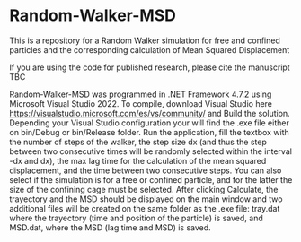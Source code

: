 # Random-Walker-MSD
This is a repository for a Random Walker simulation for free and confined particles and the corresponding calculation of Mean Squared Displacement

If you are using the code for published research, please cite the manuscript TBC

Random-Walker-MSD was programmed in .NET Framework 4.7.2 using Microsoft Visual Studio 2022. To compile, download Visual Studio here https://visualstudio.microsoft.com/es/vs/community/ and Build the solution. Depending your Visual Studio configuration your will find the .exe file either on bin/Debug or bin/Release folder. Run the application, fill the textbox with the number of steps of the walker, the step size dx (and thus the step between two consecutive times will be randomly selected within the interval -dx and dx), the max lag time for the calculation of the mean squared displacement, and the time between two consecutive steps. You can also select if the simulation is for a free or confined particle, and for the latter the size of the confining cage must be selected. After clicking Calculate, the trayectory and the MSD should be displayed on the main window and two additional files will be created on the same folder as the .exe file: tray.dat where the trayectory (time and position of the particle) is saved, and MSD.dat, where the MSD (lag time and MSD) is saved.

